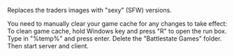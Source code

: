 Replaces the traders images with "sexy" (SFW) versions.

You need to manually clear your game cache for any changes to take effect:
    To clean game cache, hold Windows key and press "R" to open the run box.
    Type in "%temp%" and press enter. 
    Delete the "Battlestate Games" folder.
    Then start server and client.